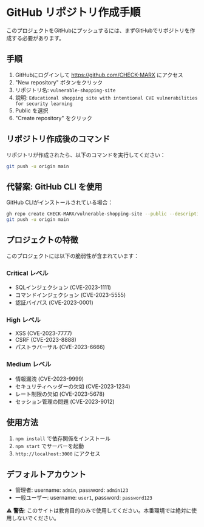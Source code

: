 # GitHub リポジトリ作成手順

このプロジェクトをGitHubにプッシュするには、まずGitHubでリポジトリを作成する必要があります。

## 手順

1. GitHubにログインして https://github.com/CHECK-MARX にアクセス
2. "New repository" ボタンをクリック
3. リポジトリ名: `vulnerable-shopping-site`
4. 説明: `Educational shopping site with intentional CVE vulnerabilities for security learning`
5. Public を選択
6. "Create repository" をクリック

## リポジトリ作成後のコマンド

リポジトリが作成されたら、以下のコマンドを実行してください：

```bash
git push -u origin main
```

## 代替案: GitHub CLI を使用

GitHub CLIがインストールされている場合：

```bash
gh repo create CHECK-MARX/vulnerable-shopping-site --public --description "Educational shopping site with intentional CVE vulnerabilities for security learning"
git push -u origin main
```

## プロジェクトの特徴

このプロジェクトには以下の脆弱性が含まれています：

### Critical レベル
- SQLインジェクション (CVE-2023-1111)
- コマンドインジェクション (CVE-2023-5555)
- 認証バイパス (CVE-2023-0001)

### High レベル
- XSS (CVE-2023-7777)
- CSRF (CVE-2023-8888)
- パストラバーサル (CVE-2023-6666)

### Medium レベル
- 情報漏洩 (CVE-2023-9999)
- セキュリティヘッダーの欠如 (CVE-2023-1234)
- レート制限の欠如 (CVE-2023-5678)
- セッション管理の問題 (CVE-2023-9012)

## 使用方法

1. `npm install` で依存関係をインストール
2. `npm start` でサーバーを起動
3. `http://localhost:3000` にアクセス

## デフォルトアカウント

- 管理者: username: `admin`, password: `admin123`
- 一般ユーザー: username: `user1`, password: `password123`

⚠️ **警告**: このサイトは教育目的のみで使用してください。本番環境では絶対に使用しないでください。

